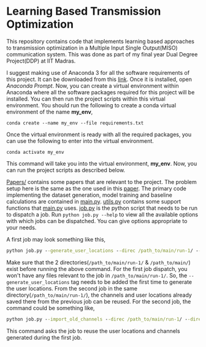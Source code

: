 # Learning Based Transmission Optimization

This repository contains code that implements learning based approaches to transmission optimization in a Multiple Input Single Output(MISO) communication system. This was done as part of my final year Dual Degree Project(DDP) at IIT Madras.

I suggest making use of Anaconda 3 for all the software requirements of this project. It can be downloaded from this [link](https://www.anaconda.com/download/). Once it is installed, open *Anaconda Prompt*. Now, you can create a virtual environment within Anaconda where all the software packages required for this project will be installed. You can then run the project scripts within this virtual environment. You should run the following to create a conda virtual environment of the name **my_env**,
```conda
conda create --name my_env --file requirements.txt
```

Once the virtual environment is ready with all the required packages, you can use the following to enter into the virtual environment.
```conda
conda activate my_env
```

This command will take you into the virtual environment, **my_env**. Now, you can run the project scripts as described below.

[Papers/](Papers/) contains some papers that are relevant to the project. The problem setup here is the same as the one used in this [paper](Papers/Conf_Learning_to_Beamform_for_Intelligent_Reflecting_Surface_with_Implicit_Channel_Estimate.pdf). The primary code implementing the dataset generation, model training and baseline calculations are contained in [main.py](main.py). [utils.py](utils.py) contains some support functions that [main.py](main.py) uses. [job.py](job.py) is the python script that needs to be run to dispatch a job. Run `python job.py --help` to view all the available options with which jobs can be dispatched. You can give options appropriate to your needs.

A first job may look something like this,
```cmd
python job.py --generate_user_locations --direc /path_to/main/run-1/ --direc_main /path_to/main/
```

Make sure that the 2 directories(`/path_to/main/run-1/` & `/path_to/main/`) exist before running the above command. For the first job dispatch, you won't have any files relevant to the job in `/path_to/main/run-1/`. So, the `--generate_user_locations` tag needs to be added the first time to generate the user locations. From the second job in the same directory(`/path_to/main/run-1/`), the channels and user locations already saved there from the previous job can be reused. For the second job, the command could be something like,
```cmd
python job.py --import_old_channels --direc /path_to/main/run-1/ --direc_main /path_to/main/
```

This command asks the job to reuse the user locations and channels generated during the first job.
